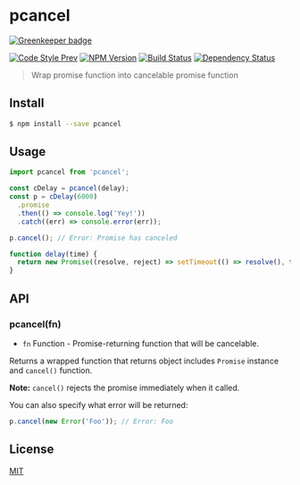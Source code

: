 # pcancel

[![Greenkeeper badge](https://badges.greenkeeper.io/preco21/pcancel.svg)](https://greenkeeper.io/)

[![Code Style Prev](https://img.shields.io/badge/code%20style-prev-32c8fc.svg?style=flat-square)](https://github.com/preco21/eslint-config-prev)
[![NPM Version](https://img.shields.io/npm/v/pcancel.svg?style=flat-square)](https://www.npmjs.com/package/pcancel)
[![Build Status](https://img.shields.io/travis/preco21/pcancel/master.svg?style=flat-square)](https://travis-ci.org/preco21/pcancel)
[![Dependency Status](https://dependencyci.com/github/preco21/pcancel/badge?style=flat-square)](https://dependencyci.com/github/preco21/pcancel)

> Wrap promise function into cancelable promise function

## Install

```bash
$ npm install --save pcancel
```

## Usage

```javascript
import pcancel from 'pcancel';

const cDelay = pcancel(delay);
const p = cDelay(6000)
  .promise
  .then(() => console.log('Yey!'))
  .catch((err) => console.error(err));

p.cancel(); // Error: Promise has canceled

function delay(time) {
  return new Promise((resolve, reject) => setTimeout(() => resolve(), time));
}
```

## API

### pcancel(fn)

* `fn` Function - Promise-returning function that will be cancelable.

Returns a wrapped function that returns object includes `Promise` instance and `cancel()` function.

**Note:** `cancel()` rejects the promise immediately when it called.

You can also specify what error will be returned:

```javascript
p.cancel(new Error('Foo')); // Error: Foo
```

## License

[MIT](https://preco.mit-license.org/)
